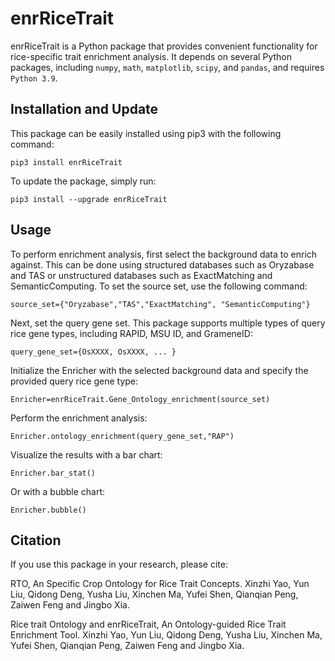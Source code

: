 # enrRiceTrait

enrRiceTrait is a Python package that provides convenient functionality for rice-specific trait enrichment analysis. It depends on several Python packages, including `numpy`, `math`, `matplotlib`, `scipy`, and `pandas`, and requires `Python 3.9`.

## Installation and Update

This package can be easily installed using pip3 with the following command:

    pip3 install enrRiceTrait

To update the package, simply run:

    pip3 install --upgrade enrRiceTrait

## Usage

To perform enrichment analysis, first select the background data to enrich against. This can be done using structured databases such as Oryzabase and TAS or unstructured databases such as ExactMatching and SemanticComputing. To set the source set, use the following command:

    source_set={"Oryzabase","TAS","ExactMatching", "SemanticComputing"}

Next, set the query gene set. This package supports multiple types of query rice gene types, including RAPID, MSU ID, and GrameneID:

    query_gene_set={OsXXXX, OsXXXX, ... }

Initialize the Enricher with the selected background data and specify the provided query rice gene type:

    Enricher=enrRiceTrait.Gene_Ontology_enrichment(source_set)

Perform the enrichment analysis:

    Enricher.ontology_enrichment(query_gene_set,"RAP")

Visualize the results with a bar chart:

    Enricher.bar_stat()

Or with a bubble chart:

    Enricher.bubble()

## Citation

If you use this package in your research, please cite:

RTO, An Specific Crop Ontology for Rice Trait Concepts. Xinzhi Yao, Yun Liu, Qidong Deng, Yusha Liu, Xinchen Ma, Yufei Shen, Qianqian Peng, Zaiwen Feng and Jingbo Xia.

Rice trait Ontology and enrRiceTrait, An Ontology-guided Rice Trait Enrichment Tool. Xinzhi Yao, Yun Liu, Qidong Deng, Yusha Liu, Xinchen Ma, Yufei Shen, Qianqian Peng, Zaiwen Feng and Jingbo Xia.





